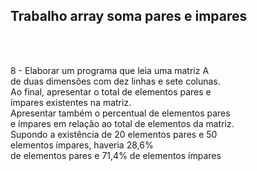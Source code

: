 <h2>Trabalho array soma pares e impares</h2><br><br>

8 - Elaborar um programa que leia uma matriz A <br> de duas dimensões com dez
linhas e sete colunas.<br>  Ao final, apresentar o total de elementos pares e<br>  ímpares
existentes  na 
matriz.<br>  Apresentar também o percentual de elementos pares<br>  e ímpares em
relação ao
total de elementos da matriz.<br>  Supondo a existência de 20 elementos pares e 50<br> 
elementos ímpares, haveria 28,6% <br> de elementos pares e 71,4% de elementos
ímpares
